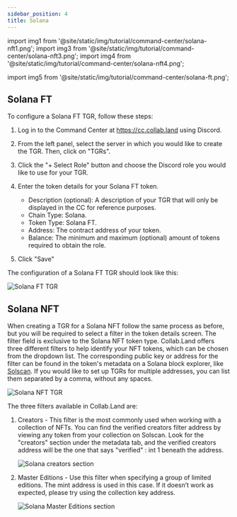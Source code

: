 ```yaml
---
sidebar_position: 4
title: Solana
---
```


import img1 from '@site/static/img/tutorial/command-center/solana-nft1.png';
import img3 from '@site/static/img/tutorial/command-center/solana-nft3.png';
import img4 from '@site/static/img/tutorial/command-center/solana-nft4.png';

import img5 from '@site/static/img/tutorial/command-center/solana-ft.png';

## Solana FT

To configure a Solana FT TGR, follow these steps:

1. Log in to the Command Center at https://cc.collab.land using Discord.
2. From the left panel, select the server in which you would like to create the TGR. Then, click on "TGRs".

3. Click the "+ Select Role" button and choose the Discord role you would like to use for your TGR.

4. Enter the token details for your Solana FT token.
   - Description (optional): A description of your TGR that will only be displayed in the CC for reference purposes.
   - Chain Type: Solana.
   - Token Type: Solana FT.
   - Address: The contract address of your token.
   - Balance: The minimum and maximum (optional) amount of tokens required to obtain the role.
5. Click "Save"

The configuration of a Solana FT TGR should look like this:

<div class="text--center">
  <img  src={img5} alt="Solana FT TGR" />
</div>

## Solana NFT

When creating a TGR for a Solana NFT follow the same process as before, but you will be required to select a filter in the token details screen. The filter field is exclusive to the Solana NFT token type. Collab.Land offers three different filters to help identify your NFT tokens, which can be chosen from the dropdown list. The corresponding public key or address for the filter can be found in the token's metadata on a Solana block explorer, like [Solscan](https://solscan.io/). If you would like to set up TGRs for multiple addresses, you can list them separated by a comma, without any spaces.

   <div class="text--center">
     <img  src={img1} alt="Solana NFT TGR" />
   </div>

The three filters available in Collab.Land are:

1. Creators - This filter is the most commonly used when working with a collection of NFTs. You can find the verified creators filter address by viewing any token from your collection on Solscan. Look for the "creators" section under the metadata tab, and the verified creators address will be the one that says "verified" : int 1 beneath the address.

   <div class="text--center">
     <img  src={img3} alt="Solana creators section " />
   </div>

2. Master Editions - Use this filter when specifying a group of limited editions. The mint address is used in this case. If it doesn’t work as expected, please try using the collection key address.

   <div class="text--center">
     <img  src={img4} alt="Solana Master Editions section" />
   </div>